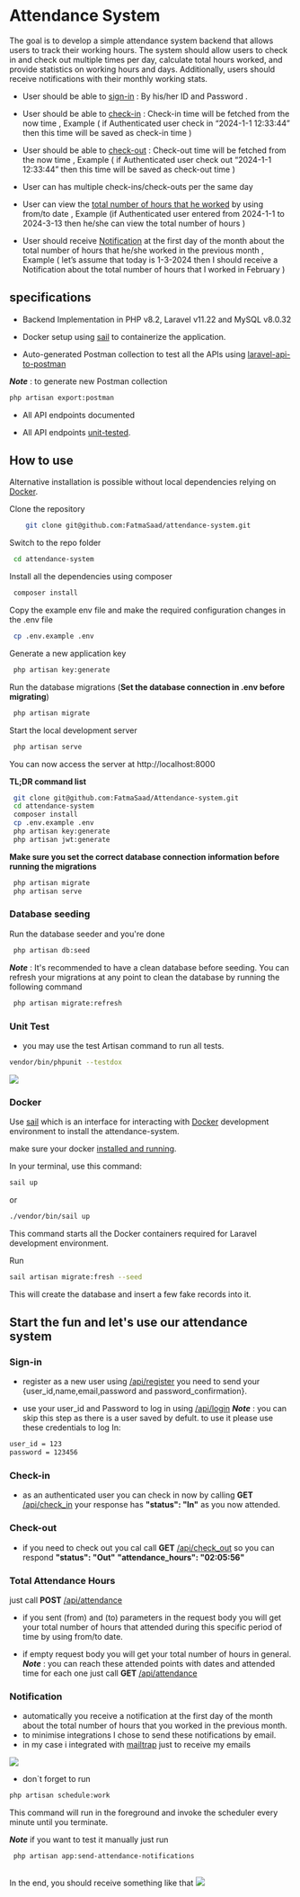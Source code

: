 # Attendance System

The goal is to develop a simple attendance system backend that allows users to track their
working hours. The system should allow users to check in and check out multiple times per day,
calculate total hours worked, and provide statistics on working hours and days. Additionally,
users should receive notifications with their monthly working stats.

- User should be able to [sign-in](#sign-in) : By his/her ID and Password .

- User should be able to [check-in](#check-in) : Check-in time will be fetched from the now time , Example ( if Authenticated user check in “2024-1-1 12:33:44” then this time will be saved as check-in time )

- User should be able to [check-out](#check-out) : Check-out time will be fetched from the now time , Example ( if Authenticated user check out “2024-1-1 12:33:44” then this time will be saved as check-out time )

- User can has multiple check-ins/check-outs per the same day

- User can view the [total number of hours that he worked](#Total-Attendance-Hours) by using from/to date , Example
(if Authenticated user entered from 2024-1-1 to 2024-3-13 then he/she can view the
total number of hours )

- User should receive [Notification](#Notification) at the first day of the month about the total number of hours that he/she worked in the previous month , Example ( let’s assume that today is
1-3-2024 then I should receive a Notification about the total number of hours that I
worked in February )

## specifications

- Backend Implementation in PHP v8.2, Laravel v11.22 and MySQL v8.0.32

- Docker setup using [sail](https://laravel.com/docs/11.x/sail#introduction) to containerize the application.

- Auto-generated Postman collection to test all the APIs using [laravel-api-to-postman](https://github.com/andreaselia/laravel-api-to-postman)

***Note*** : to generate new Postman collection
```bash
php artisan export:postman

```

- All API endpoints documented

- All API endpoints [unit-tested](#Unit-Test).


## How to use
Alternative installation is possible without local dependencies relying on [Docker](#Docker). 

Clone the repository
```bash
    git clone git@github.com:FatmaSaad/attendance-system.git
```

Switch to the repo folder
```bash
 cd attendance-system
 ```
Install all the dependencies using composer
```bash
 composer install
```
Copy the example env file and make the required configuration changes in the .env file
```bash
 cp .env.example .env
```
Generate a new application key
```bash
 php artisan key:generate
```

Run the database migrations (**Set the database connection in .env before migrating**)
```bash
 php artisan migrate
```
Start the local development server

```bash
 php artisan serve
```
You can now access the server at http://localhost:8000

**TL;DR command list**

```bash
 git clone git@github.com:FatmaSaad/Attendance-system.git
 cd attendance-system
 composer install
 cp .env.example .env
 php artisan key:generate
 php artisan jwt:generate 

 ```
**Make sure you set the correct database connection information before running the migrations** 

```bash
 php artisan migrate
 php artisan serve
```
### Database seeding

Run the database seeder and you're done

```bash
 php artisan db:seed
```
***Note*** : It's recommended to have a clean database before seeding. You can refresh your migrations at any point to clean the database by running the following command

```bash
 php artisan migrate:refresh
```  
### Unit Test

- you may use the test Artisan command to run all tests.

```bash
vendor/bin/phpunit --testdox
```
![](public/images/tests.png)

### Docker
Use [sail](https://laravel.com/docs/11.x/sail#introduction) which is an interface for interacting with  [Docker](https://www.docker.com/) development environment to install the attendance-system.

make sure your docker [installed and running](https://docs.docker.com/engine/install/).

In your terminal, use this command:

```bash
sail up
```
or

```bash
./vendor/bin/sail up
```
This command starts all the Docker containers required for Laravel development environment.

Run 

```bash
sail artisan migrate:fresh --seed
```
 This will create the database and insert a few fake records into it.


## Start the fun and let's use our attendance system 

### Sign-in
- register as a new user using [/api/register](#Sign-in)
 you need to send your {user_id,name,email,password and password_confirmation}.

- use your user_id and Password to log in using [/api/login](#Sign-in) 
    ***Note*** : you can skip this step as there is a user saved by defult. 
 to use it please use these credentials to log In:
```bash
user_id = 123
password = 123456

```
### Check-in
- as an authenticated user you can check in now by calling **GET** [/api/check_in](#Check-in)
 your response has  **"status": "In"** as you now attended.
### Check-out
- if you need to check out you cal call **GET** [/api/check_out](#Check-out)
 so you can respond **"status": "Out"**
                         **"attendance_hours": "02:05:56"**
### Total Attendance Hours
just call  **POST** [/api/attendance](#Total-Attendance-Hours)
- if you sent (from) and (to) parameters in the request body
 you will get your total number of hours that attended during this specific period of time by using from/to date.

- if empty request body
 you will get your total number of hours in general.
      ***Note*** : you can reach these attended points with dates and attended time for each one just call **GET** [/api/attendance](#Total-Attendance-Hours)
      
### Notification
- automatically you receive a notification at the first day of the month about the total number of hours that you worked in the previous month.
- to minimise integrations I chose to send these notifications by email.
- in my case i integrated with [mailtrap](https://mailtrap.io) just to receive my emails

![](public/images/mailtrap.png')

- don`t forget to run

```bash
php artisan schedule:work
```
This command will run in the foreground and invoke the scheduler every minute until you terminate.

 ***Note***  if you want to test it manually just run 
```bash
 php artisan app:send-attendance-notifications
 
```
In the end, you should receive something like that
![](public/images/email.png)

